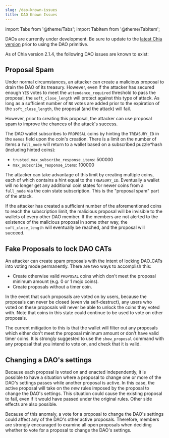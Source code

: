 ```yaml
---
slug: /dao-known-issues
title: DAO Known Issues
---
```


import Tabs from '@theme/Tabs';
import TabItem from '@theme/TabItem';

DAOs are currently under development. Be sure to update to the [latest Chia version](https://www.chia.net/downloads/) prior to using the DAO primitive.

As of Chia version 2.1.4, the following DAO issues are known to exist:

## Proposal Spam

Under normal circumstances, an attacker can create a malicious proposal to drain the DAO of its treasury. However, even if the attacker has secured enough `YES` votes to meet the `attendance_required` threshold to pass the proposal, the `soft_close_length` will protect against this type of attack. As long as a sufficient number of `NO` votes are added prior to the expiration of the `soft_close_length`, the proposal (and the attack) will fail.

However, prior to creating this proposal, the attacker can use proposal spam to improve the chances of the attack's success.

The DAO wallet subscribes to `PROPOSAL` coins by hinting the `TREASURY_ID` in the `memos` field upon the coin's creation. There is a limit on the number of items a `full_node` will return to a wallet based on a subscribed puzzle\*hash (including hinted coins):

- `trusted_max_subscribe_response_items`: 500000
- `max_subscribe_response_items`: 100000

The attacker can take advantage of this limit by creating multiple coins, each of which contains a hint equal to the `TREASURY_ID`. Eventually a wallet will no longer get any additional coin states for newer coins from a `full_node` via the coin state subscription. This is the "proposal spam" part of the attack.

If the attacker has created a sufficient number of the aforementioned coins to reach the subscription limit, the malicious proposal will be invisible to the wallets of every other DAO member. If the members are not alerted to the existence of the malicious proposal in some other way, the `soft_close_length` will eventually be reached, and the proposal will succeed.

## Fake Proposals to lock DAO CATs

An attacker can create spam proposals with the intent of locking DAO_CATs into voting mode permanently. There are two ways to accomplish this:

- Create otherwise valid `PROPOSAL` coins which don't meet the proposal minimum amount (e.g. 0 or 1 mojo coins).
- Create proposals without a timer coin.

In the event that such proposals are voted on by users, because the proposals can never be closed (even via self-destruct), any users who voted on these proposals will never be able to unlock the coins they voted with. Note that coins in this state could continue to be used to vote on other proposals.

The current mitigation to this is that the wallet will filter out any proposals which either don't meet the proposal minimum amount or don't have valid timer coins. It is strongly suggested to use the `show_proposal` command with any proposal that you intend to vote on, and check that it is valid.

## Changing a DAO's settings

Because each proposal is voted on and enacted independently, it is possible to have a situation where a proposal to change one or more of the DAO's settings passes while another proposal is active. In this case, the active proposal will take on the _new_ rules imposed by the proposal to change the DAO's settings. This situation could cause the existing proposal to fail, even if it would have passed under the original rules. Other side effects are also possible.

Because of this anomaly, a vote for a proposal to change the DAO's settings could affect any of the DAO's other active proposals. Therefore, members are strongly encouraged to examine all open proposals when deciding whether to vote for a proposal to change the DAO's settings.
